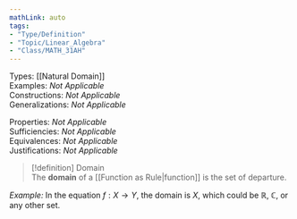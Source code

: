 ```yaml
---
mathLink: auto
tags:
- "Type/Definition"
- "Topic/Linear_Algebra"
- "Class/MATH_31AH"
---
```

Types: [[Natural Domain]]  
Examples: <i>Not Applicable</i>  
Constructions: <i>Not Applicable</i>  
Generalizations: <i>Not Applicable</i>  

Properties: <i>Not Applicable</i>  
Sufficiencies: <i>Not Applicable</i>  
Equivalences: <i>Not Applicable</i>  
Justifications: <i>Not Applicable</i>  

> [!definition] Domain  
> The **domain** of a [[Function as Rule|function]] is the set of departure.  

*Example:* In the equation $f:X\to Y$, the domain is $X$, which could be $\mathbb{R}$, $\mathbb{C}$, or any other set.  
